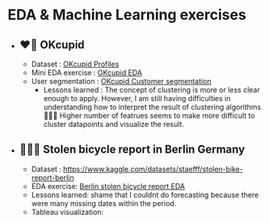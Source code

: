 # EDA & Machine Learning exercises

- ## ❤️‍🔥 OKcupid
    - Dataset : [OKcupid Profiles](https://www.kaggle.com/datasets/andrewmvd/okcupid-profiles?datasetId=875173&sortBy=voteCount)
    - Mini EDA exercise : [OKcupid EDA](https://github.com/risa1796/EDA-exercises/blob/main/OKCupid_Profiles_EDA-2.ipynb)
    - User segmentation : [OKcupid Customer segmentation](https://github.com/risa1796/EDA-ML-exercises/blob/main/OKCupid_UserSegmentation_ClusteringAlgorithms2.ipynb)
       - Lessons learned : The concept of clustering is more or less clear enough to apply. However, I am still having difficulties in understanding how to interpret the result of clustering algorithms 🤷🏻‍♀️ Higher number of featrues seems to make more difficult to cluster datapoints and visualize the result. 
    

- ## 🚴🏻‍♂️ Stolen bicycle report in Berlin Germany
    - Dataset : https://www.kaggle.com/datasets/staefff/stolen-bike-report-berlin
    - EDA exercise: [Berlin stolen bicycle report EDA](https://github.com/risa1796/EDA-ML-exercises/blob/main/stolen_bike_report_in_berlin.ipynb)
    - Lessons learned: shame that I couldnt do forecasting because there were many missing dates within the period. 
    - Tableau visualization: 
